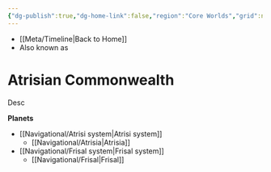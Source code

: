 ```yaml
---
{"dg-publish":true,"dg-home-link":false,"region":"Core Worlds","grid":null,"aliases":[],"tags":["map","sector","unfinished","gijurun"],"permalink":"/navigational/atrisian-commonwealth/","dgHomeLink":false,"dgPassFrontmatter":true}
---
```


- [[Meta/Timeline\|Back to Home]]
- Also known as 

# Atrisian Commonwealth
Desc

**Planets**
- [[Navigational/Atrisi system\|Atrisi system]]
	- [[Navigational/Atrisia\|Atrisia]]
- [[Navigational/Frisal system\|Frisal system]]
	- [[Navigational/Frisal\|Frisal]]

